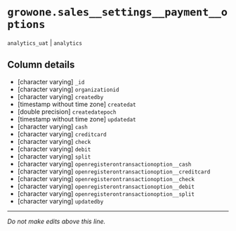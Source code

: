 # `growone.sales__settings__payment__options`
`analytics_uat` | `analytics`

## Column details
* [character varying] `_id`
* [character varying] `organizationid`
* [character varying] `createdby`
* [timestamp without time zone] `createdat`
* [double precision] `createdatepoch`
* [timestamp without time zone] `updatedat`
* [character varying] `cash`
* [character varying] `creditcard`
* [character varying] `check`
* [character varying] `debit`
* [character varying] `split`
* [character varying] `openregisterontransactionoption__cash`
* [character varying] `openregisterontransactionoption__creditcard`
* [character varying] `openregisterontransactionoption__check`
* [character varying] `openregisterontransactionoption__debit`
* [character varying] `openregisterontransactionoption__split`
* [character varying] `updatedby`

-------------------------------------------------------------------------------
*Do not make edits above this line.*

